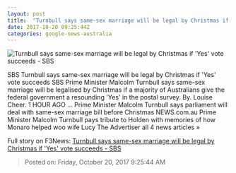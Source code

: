 ```yaml
---
layout: post
title:  "Turnbull says same-sex marriage will be legal by Christmas if 'Yes' vote succeeds - SBS"
date: 2017-10-20 09:25:44Z
categories: google-news-australia
---
```


![Turnbull says same-sex marriage will be legal by Christmas if 'Yes' vote succeeds - SBS](http://www.sbs.com.au/news/sites/sbs.com.au.news/files/turnbull_45.jpg)

SBS Turnbull says same-sex marriage will be legal by Christmas if 'Yes' vote succeeds SBS Prime Minister Malcolm Turnbull says same-sex marriage will be legalised by Christmas if a majority of Australians give the federal government a resounding 'Yes' in the postal survey. By. Louise Cheer. 1 HOUR AGO ... Prime Minister Malcolm Turnbull says parliament will deal with same-sex marriage bill before Christmas NEWS.com.au Prime Minister Malcolm Turnbull pays tribute to Holden with memories of how Monaro helped woo wife Lucy The Advertiser all 4 news articles »


Full story on F3News: [Turnbull says same-sex marriage will be legal by Christmas if 'Yes' vote succeeds - SBS](http://www.f3nws.com/n/yMtGvE)

> Posted on: Friday, October 20, 2017 9:25:44 AM
